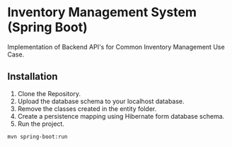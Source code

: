 # Inventory Management System (Spring Boot) 

Implementation of Backend API's for Common Inventory Management Use Case.

## Installation

1. Clone the Repository.
2. Upload the database schema to your localhost database.
3. Remove the classes created in the entity folder.
4. Create a persistence mapping using Hibernate form database schema.
5. Run the project.

```bash
mvn spring-boot:run
```

